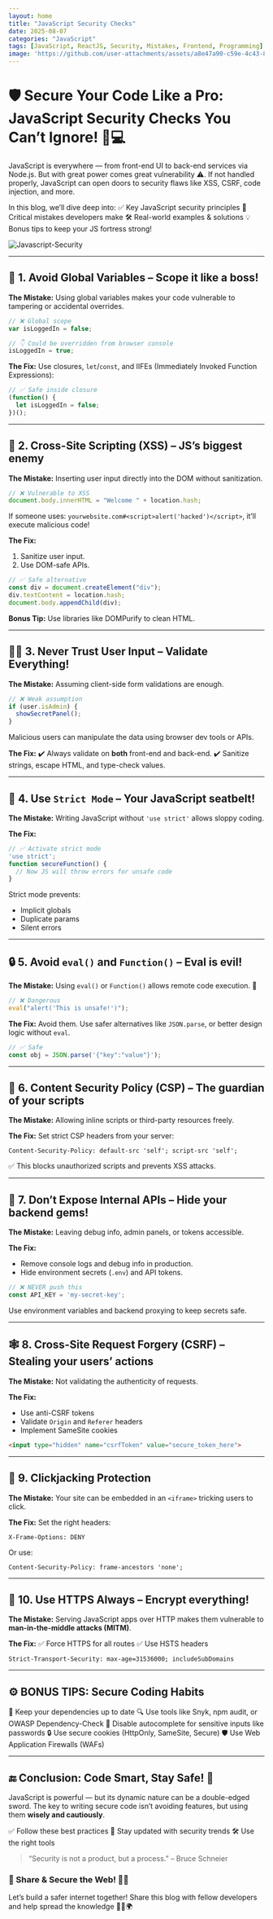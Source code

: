 ```yaml
---
layout: home
title: "JavaScript Security Checks"
date: 2025-08-07
categories: "JavaScript"
tags: [JavaScript, ReactJS, Security, Mistakes, Frontend, Programming]
image: 'https://github.com/user-attachments/assets/a8e47a90-c59e-4c43-84a0-3133b889e276'
---
```



# 🛡️ **Secure Your Code Like a Pro: JavaScript Security Checks You Can’t Ignore!** 🚨💻

JavaScript is everywhere — from front-end UI to back-end services via Node.js. But with great power comes great vulnerability ⚠️. If not handled properly, JavaScript can open doors to security flaws like XSS, CSRF, code injection, and more.

In this blog, we’ll dive deep into:
✅ Key JavaScript security principles
🔐 Critical mistakes developers make
🛠️ Real-world examples & solutions
💡 Bonus tips to keep your JS fortress strong!

![Javascript-Security](https://github.com/user-attachments/assets/a8e47a90-c59e-4c43-84a0-3133b889e276)

---

## 🔑 1. **Avoid Global Variables** – Scope it like a boss!

**The Mistake:**
Using global variables makes your code vulnerable to tampering or accidental overrides.

```js
// ❌ Global scope
var isLoggedIn = false;

// 👇 Could be overridden from browser console
isLoggedIn = true;
```

**The Fix:**
Use closures, `let`/`const`, and IIFEs (Immediately Invoked Function Expressions):

```js
// ✅ Safe inside closure
(function() {
  let isLoggedIn = false;
})();
```

---

## 🧨 2. **Cross-Site Scripting (XSS)** – JS’s biggest enemy

**The Mistake:**
Inserting user input directly into the DOM without sanitization.

```js
// ❌ Vulnerable to XSS
document.body.innerHTML = "Welcome " + location.hash;
```

If someone uses:
`yourwebsite.com#<script>alert('hacked')</script>`, it’ll execute malicious code!

**The Fix:**

1. Sanitize user input.
2. Use DOM-safe APIs.

```js
// ✅ Safe alternative
const div = document.createElement("div");
div.textContent = location.hash;
document.body.appendChild(div);
```

**Bonus Tip:** Use libraries like DOMPurify to clean HTML.

---

## 🕵️‍♂️ 3. **Never Trust User Input** – Validate Everything!

**The Mistake:**
Assuming client-side form validations are enough.

```js
// ❌ Weak assumption
if (user.isAdmin) {
  showSecretPanel();
}
```

Malicious users can manipulate the data using browser dev tools or APIs.

**The Fix:**
✔️ Always validate on **both** front-end and back-end.
✔️ Sanitize strings, escape HTML, and type-check values.

---

## 🔐 4. **Use `Strict Mode`** – Your JavaScript seatbelt!

**The Mistake:**
Writing JavaScript without `'use strict'` allows sloppy coding.

**The Fix:**

```js
// ✅ Activate strict mode
'use strict';
function secureFunction() {
  // Now JS will throw errors for unsafe code
}
```

Strict mode prevents:

* Implicit globals
* Duplicate params
* Silent errors

---

## 🔒 5. **Avoid `eval()` and `Function()`** – Eval is evil!

**The Mistake:**
Using `eval()` or `Function()` allows remote code execution. 🚨

```js
// ❌ Dangerous
eval("alert('This is unsafe!')");
```

**The Fix:**
Avoid them. Use safer alternatives like `JSON.parse`, or better design logic without `eval`.

```js
// ✅ Safe
const obj = JSON.parse('{"key":"value"}');
```

---

## 🧬 6. **Content Security Policy (CSP)** – The guardian of your scripts

**The Mistake:**
Allowing inline scripts or third-party resources freely.

**The Fix:**
Set strict CSP headers from your server:

```http
Content-Security-Policy: default-src 'self'; script-src 'self';
```

✅ This blocks unauthorized scripts and prevents XSS attacks.

---

## 🧱 7. **Don’t Expose Internal APIs** – Hide your backend gems!

**The Mistake:**
Leaving debug info, admin panels, or tokens accessible.

**The Fix:**

* Remove console logs and debug info in production.
* Hide environment secrets (`.env`) and API tokens.

```js
// ❌ NEVER push this
const API_KEY = 'my-secret-key';
```

Use environment variables and backend proxying to keep secrets safe.

---

## 🕸️ 8. **Cross-Site Request Forgery (CSRF)** – Stealing your users’ actions

**The Mistake:**
Not validating the authenticity of requests.

**The Fix:**

* Use anti-CSRF tokens
* Validate `Origin` and `Referer` headers
* Implement SameSite cookies

```html
<input type="hidden" name="csrfToken" value="secure_token_here">
```

---

## 🚪 9. **Clickjacking Protection**

**The Mistake:**
Your site can be embedded in an `<iframe>` tricking users to click.

**The Fix:**
Set the right headers:

```http
X-Frame-Options: DENY
```

Or use:

```http
Content-Security-Policy: frame-ancestors 'none';
```

---

## 🧯 10. **Use HTTPS Always** – Encrypt everything!

**The Mistake:**
Serving JavaScript apps over HTTP makes them vulnerable to **man-in-the-middle attacks (MITM)**.

**The Fix:**
✅ Force HTTPS for all routes
✅ Use HSTS headers

```http
Strict-Transport-Security: max-age=31536000; includeSubDomains
```

---

## ⚙️ BONUS TIPS: Secure Coding Habits

🧩 Keep your dependencies up to date
🔍 Use tools like Snyk, npm audit, or OWASP Dependency-Check
🚫 Disable autocomplete for sensitive inputs like passwords
🔒 Use secure cookies (HttpOnly, SameSite, Secure)
🛡️ Use Web Application Firewalls (WAFs)

---

## 🔚 **Conclusion: Code Smart, Stay Safe!** 🚀

JavaScript is powerful — but its dynamic nature can be a double-edged sword. The key to writing secure code isn’t avoiding features, but using them **wisely and cautiously**.

✅ Follow these best practices
🧠 Stay updated with security trends
🛠️ Use the right tools

> “Security is not a product, but a process.” – Bruce Schneier

### 🔗 Share & Secure the Web! 🧠💬

Let’s build a safer internet together! Share this blog with fellow developers and help spread the knowledge 🧑‍💻🌍
